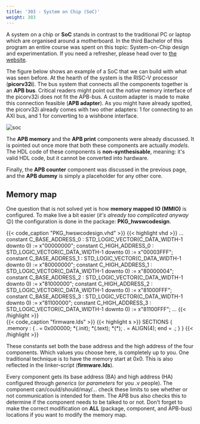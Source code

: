 ```yaml
---
title: '303 - System on Chip (SoC)'
weight: 303
---
```


A system on a chip or **SoC** stands in contrast to the traditional PC or laptop which are organised around a motherboard. In the third Bachelor of this program an entire course was spent on this topic: System-on-Chip design and experimentation. If you need a refresher, please head over to [the website](https://kuleuven-diepenbeek.github.io/soc-lab/).

The figure below shows an example of a SoC that we can build with what was seen before. At the hearth of the system is the RISC-V processor (**picorv32i**). The bus system that connects all the components together is an **APB bus**. Critical readers might point out the *native* memory interface of the picorv32i does not fit the APB-bus. A custom adapter is made to make this connection feasible (**APB adapter**). As you might have already spotted, the picorv32i already comes with two other adapters: 1 for connecting to an AXI bus, and 1 for converting to a wishbone interface.

![soc](/img/300/soc.png)

The **APB memory** and the **APB print** components were already discussed. It is pointed out once more that both these components are actually *models*. The HDL code of these components is **non-synthesisable**, meaning: it's valid HDL code, but it cannot be converted into hardware.

Finally, the **APB counter** component was discussed in the previous page, and the **APB dummy** is simply a placeholder for any other core.

## Memory map

One question that is not solved yet is how **memory mapped IO (MMIO)** is configured. To make live a bit easier (*it's already too complicated anyway* :wink:) the configuration is done in the package: **PKG_hwswcodesign**.

<div class="multiHcolumn">
<div class="column" style="flex-basis: 45%">
{{< code_caption "PKG_hwswcodesign.vhd" >}}
{{< highlight vhd >}}
...
    constant C_BASE_ADDRESS_0 : STD_LOGIC_VECTOR(C_DATA_WIDTH-1 downto 0) := x"00000000";
    constant C_HIGH_ADDRESS_0 : STD_LOGIC_VECTOR(C_DATA_WIDTH-1 downto 0) := x"00003FFF";
    constant C_BASE_ADDRESS_1 : STD_LOGIC_VECTOR(C_DATA_WIDTH-1 downto 0) := x"80000000";
    constant C_HIGH_ADDRESS_1 : STD_LOGIC_VECTOR(C_DATA_WIDTH-1 downto 0) := x"80000004";
    constant C_BASE_ADDRESS_2 : STD_LOGIC_VECTOR(C_DATA_WIDTH-1 downto 0) := x"81000000";
    constant C_HIGH_ADDRESS_2 : STD_LOGIC_VECTOR(C_DATA_WIDTH-1 downto 0) := x"81000FFF";
    constant C_BASE_ADDRESS_3 : STD_LOGIC_VECTOR(C_DATA_WIDTH-1 downto 0) := x"81100000";
    constant C_HIGH_ADDRESS_3 : STD_LOGIC_VECTOR(C_DATA_WIDTH-1 downto 0) := x"81100FFF";
...
{{< /highlight >}}
</div>
<div class="column">
{{< code_caption "firmware.lds" >}}
{{< highlight s >}}
SECTIONS {
	.memory : {
		. = 0x000000;
		*(.init);
		*(.text);
		*(*);
		. = ALIGN(4);
		end = .;
	}
}
{{< /highlight >}}
</div>
</div>

These constants set both the base address and the high address of the four components. Which values you choose here, is completely up to you. One traditional technique is to have the memory start at 0x0. This is also reflected in the linker-script (**firmware.lds**).

Every component gets its base address (BA) and high address (HA) configured through *generics* (or *parameters* for you .v people). The component can/could/should/may/... check these limits to see whether or not communication is intended for them. The APB bus also checks this to determine if the component needs to be talked to or not. Don't forget to make the correct modification on **ALL** (package, component, and APB-bus) locations if you want to modify the memory map.
